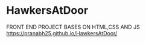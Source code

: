 # HawkersAtDoor
FRONT END PROJECT BASES ON HTML,CSS AND JS
https://pranabh25.github.io/HawkersAtDoor/
